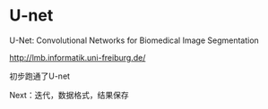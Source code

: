 # U-net
U-Net: Convolutional Networks for Biomedical Image Segmentation

http://lmb.informatik.uni-freiburg.de/

初步跑通了U-net

Next：迭代，数据格式，结果保存
